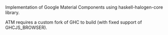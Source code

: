 Implementation of Google Material Components using haskell-halogen-core library.

ATM requires a custom fork of GHC to build (with fixed support of GHCJS_BROWSER).
